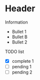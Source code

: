 # Header

Information

* Bullet 1
* Bullet B
* Bullet 2

TODO list

* [x] complete 1
* [ ] pending 1
* [ ] pending 2
